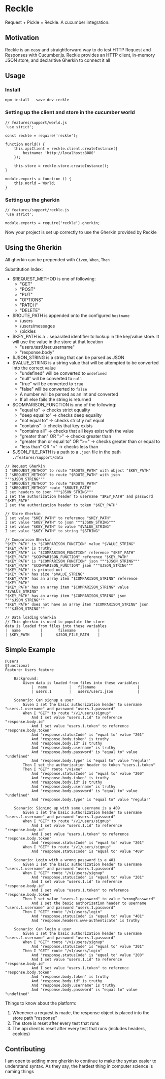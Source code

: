 # Reckle

Request + Pickle = Reckle. A cucumber integration.

## Motivation

Reckle is an easy and straightforward way to do test HTTP Request and Responses with Cucumber.js. Reckle provides an HTTP client, in-memory JSON store, and declaritive Gherkin to connect it all

## Usage
### Install
`npm install --save-dev reckle`

### Setting up the client and store in the cucumber world
``` 
// features/support/world.js
'use strict';

const reckle = require('reckle');

function World() {
    this.apiClient = reckle.client.createInstance({
        hostname: 'http://localhost:8080'
    });

    this.store = reckle.store.createInstance();
}

module.exports = function () {
    this.World = World;
}

```

### Setting up the gherkin
```
// features/support/reckle.js
'use strict';

module.exports = require('reckle').gherkin;
```

Now your project is set up correctly to use the Gherkin provided by Reckle

## Using the Gherkin
All gherkin can be prepended with `Given`, `When`, `Then`

Substitution Index:
- $REQUEST_METHOD is one of following:
    - "GET"
    - "POST"
    - "PUT"
    - "OPTIONS"
    - "PATCH"
    - "DELETE"
- $ROUTE_PATH is appended onto the configured `hostname`
    - /users
    - /users/messages
    - /pickles
- $KEY_PATH is a `.` separated identifier to lookup in the key/value store. It will use the value in the store at that location
    - "users.testUser.username"
    - "response.body"
- $JSON_STRING is a string that can be parsed as JSON
- $VALUE_STRING is a string value that will be attempted to be converted into the correct value
    - "undefined" will be converted to `undefined`
    - "null" will be converted to `null`
    - "true" will be converted to `true`
    - "false" will be converted to `false`
    - A number will be parsed as an int and converted
    - If all else fails the string is returned
- $COMPARISON_FUNCTION is one of the following:
    - "equal to" -> checks strict equality
    - "deep equal to" -> checks deep equality
    - "not equal to" -> checks strictly not equal
    - "contains" -> checks that key exists
    - "contains all" -> checks that all keys exist with the value
    - "greater than" OR ">" -> checks greater than
    - "greater than or equal to" OR ">=" -> checks greater than or equal to
    - "less than" OR "<" -> checks less than
- $JSON_FILE_PATH is a path to a `.json` file in the path `./features/support/data`
```
// Request Gherkin
I "$REQUEST_METHOD" to route "$ROUTE_PATH" with object "$KEY_PATH"
I "$REQUEST_METHOD" to route "$ROUTE_PATH" with json """$JSON_STRING"""
I "$REQUEST_METHOD" to route "$ROUTE_PATH"
I "$REQUEST_METHOD" route "$ROUTE_PATH"
I set headers to json """$JSON_STRING"""
I set the authorization header to username "$KEY_PATH" and password "$KEY_PATH"
I set the authorization header to token "$KEY_PATH"

// Store Gherkin
I set value "$KEY_PATH" to reference "$KEY_PATH"
I set value "$KEY_PATH" to json """$JSON_STRING"""
I set value "$KEY_PATH" to value "$VALUE_STRING"
I set value "$KEY_PATH" to string "$STRING"

// Comparison Gherkin
"$KEY_PATH" is "$COMPARISON_FUNCTION" value "$VALUE_STRING"
"$KEY_PATH" is truthy
"$KEY_PATH" is "$COMPARISON_FUNCTION" reference "$KEY_PATH"
"$KEY_PATH" "$COMPARISON_FUNCTION" reference "$KEY_PATH"
"$KEY_PATH" is "$COMPARISON_FUNCTION" json """$JSON_STRING"""
"$KEY_PATH" "$COMPARISON_FUNCTION" json """$JSON_STRING"""
"$KEY_PATH" is printed out
"$KEY_PATH" has size "$VALUE_STRING"
"$KEY_PATH" has an array item "$COMPARISON_STRING" reference "$KEY_PATH"
"$KEY_PATH" has an array item "$COMPARISON_STRING" value "$VALUE_STRING"
"$KEY_PATH" has an array item "$COMPARISON_STRING" json """$JSON_STRING"""
"$KEY_PATH" does not have an array item "$COMPARISON_STRING" json """$JSON_STRING"""

// Data loading Gherkin
// This gherkin is used to populate the store
data is loaded from files into these variables
|  name         |       filename          |
| $KEY_PATH     |      $JSON_FILE_PATH    |
```

## Simple Example
```
@users
@functional
Feature: Users feature

    Background:
        Given data is loaded from files into these variables:
            |  name          |   filename                   |
            | users.1        |   users/user1.json           |

    Scenario: Can signup a user
        Given I set the basic authorization header to username "users.1.username" and password "users.1.password"
        When I "GET" to route "/v1/users/signup"
            And I set value "users.1.id" to reference "response.body.id"
            And I set value "users.1.token" to reference "response.body.token"
            And "response.statusCode" is "equal to" value "201"
            And "response.body.token" is truthy
            And "response.body.id" is truthy
            And "response.body.username" is truthy
            And "response.body.password" is "equal to" value "undefined"
            And "response.body.type" is "equal to" value "regular"
        Then I set the authorization header to token "users.1.token"
        Then I "GET" route "/v1/me"
            And "response.statusCode" is "equal to" value "200"
            And "response.body.token" is truthy
            And "response.body.id" is truthy
            And "response.body.username" is truthy
            And "response.body.password" is "equal to" value "undefined"
            And "response.body.type" is "equal to" value "regular"

    Scenario: Signing up with same username is a 409
        Given I set the basic authorization header to username "users.1.username" and password "users.1.password"
        When I "GET" to route "/v1/users/signup"
            And I set value "users.1.id" to reference "response.body.id"
            And I set value "users.1.token" to reference "response.body.token"
            And "response.statusCode" is "equal to" value "201"
        When I "GET" to route "/v1/users/signup"
            And "response.statusCode" is "equal to" value "409"

    Scenario: Login with a wrong password is a 401
        Given I set the basic authorization header to username "users.1.username" and password "users.1.password"
        When I "GET" route "/v1/users/signup"
            And "response.statusCode" is "equal to" value "201"
            And I set value "users.1.id" to reference "response.body.id"
            And I set value "users.1.token" to reference "response.body.token"
        Then I set value "users.1.password" to value "wrongPassword"
            And I set the basic authorization header to username "users.1.username" and password "users.1.password"
        Then I "GET" route "/v1/users/login"
            And "response.statusCode" is "equal to" value "401"
            And "response.headers.www-authenticate" is truthy

    Scenario: Can login a user
        Given I set the basic authorization header to username "users.1.username" and password "users.1.password"
        When I "GET" route "/v1/users/signup"
            And "response.statusCode" is "equal to" value "201"
        Then I "GET" route "/v1/users/login"
            And "response.statusCode" is "equal to" value "200"
            And I set value "users.1.id" to reference "response.body.id"
            And I set value "users.1.token" to reference "response.body.token"
            And "response.body.token" is truthy
            And "response.body.id" is truthy
            And "response.body.username" is truthy
            And "response.body.password" is "equal to" value "undefined"
```

Things to know about the platform:
1. Whenever a request is made, the response object is placed into the store path "response"
2. The store is reset after every test that runs
3. The api client is reset after every test that runs (includes headers, cookies)

## Contributing
I am open to adding more gherkin to continue to make the syntax easier to understand syntax. As they say, the hardest thing in computer science is naming things